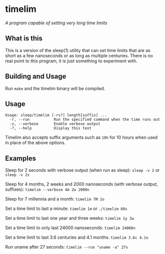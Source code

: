 timelim
========
_A program capable of setting very long time limits_

## What is this
This is a version of the sleep(1) utility that can set time limits that are as short as a few nanoseconds or as long as multiple centuries. 
There is no real point to this program, it is just something to experiment with.

## Building and Usage
Run `make` and the timelim binary will be compiled.  

## Usage
`Usage: sleep/timelim [-rv?] length[suffix] ...`  
`  -r, --run           Run the specified command when the time runs out`  
`  -v, --verbose       Enable verbose output`  
`  -?, --help          Display this text`  

Timelim also accepts suffix arguments such as `10h` for 10 hours when used in place of the above options.

## Examples
Sleep for 2 seconds with verbose output (when run as sleep):
`sleep -v 2` or `sleep -v 2s`

Sleep for 4 months, 2 weeks and 2000 nanoseconds (with verbose output, suffixes):
`timelim --verbose 4m 2w 2000n`

Sleep for 7 millennia and a month:
`timelim 7M 1o`

Set a time limit to last a minute: 
`timelim 1m` or `./timelim 60s`

Set a time limit to last one year and three weeks:
`timelim 1y 3w`

Set a time limit to only last 24000 nanoseconds:
`timelim 24000n`

Set a time limit to last 3.6 centuries and 4.1 months:
`timelim 3.6c 4.1o`

Run uname after 27 seconds:
`timelim --run "uname -a" 27s`
